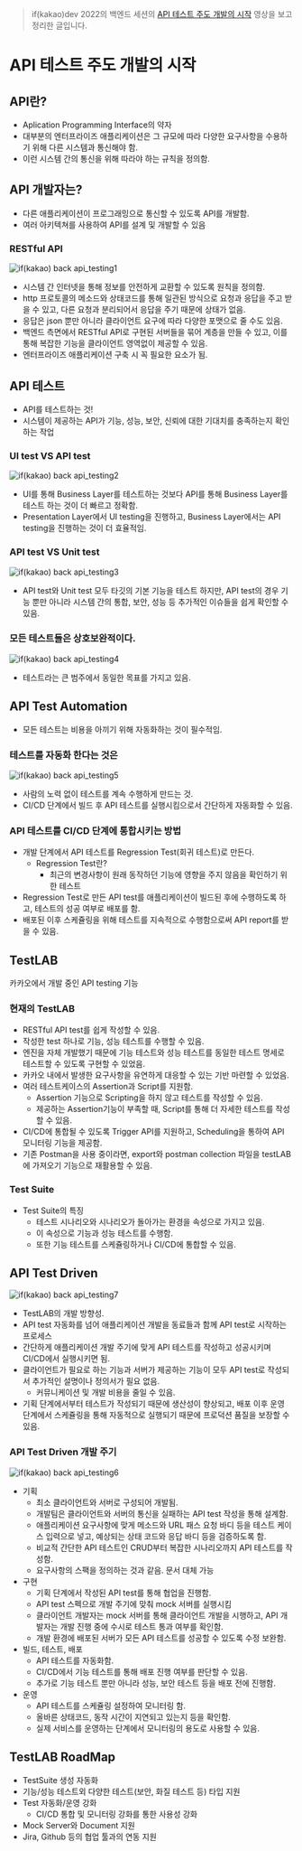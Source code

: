 > if(kakao)dev 2022의 백엔드 세션의 [API 테스트 주도 개발의 시작](https://if.kakao.com/2022/session/24) 영상을 보고 정리한 글입니다.
# API 테스트 주도 개발의 시작
## API란?
- Aplication Programming Interface의 약자
- 대부분의 엔터프라이즈 애플리케이션은 그 규모에 따라 다양한 요구사항을 수용하기 위해 다른 시스템과 통신해야 함.
- 이런 시스템 간의 통신을 위해 따라야 하는 규칙을 정의함.
## API 개발자는?
- 다른 애플리케이션이 프로그래밍으로 통신할 수 있도록 API를 개발함.
- 여러 아키텍쳐를 사용하여 API를 설계 및 개발할 수 있음

### RESTful API
![if(kakao) back api_testing1](../images/백엔드/API-테스트-주도-개발/if(kakao)_back_api_testing1.png)
- 시스템 간 인터넷을 통해 정보를 안전하게 교환할 수 있도록 원칙을 정의함.
- http 프로토콜의 메소드와 상태코드를 통해 일관된 방식으로 요청과 응답을 주고 받을 수 있고, 다른 요청과 분리되어서 응답을 주기 때문에 상태가 없음.
- 응답은 json 뿐만 아니라 클라이언트 요구에 따라 다양한 포맷으로 줄 수도 있음.
- 백엔드 측면에서 RESTful API로 구현된 서버들을 묶어 계층을 만들 수 있고, 이를 통해 복잡한 기능을 클라이언트 영역없이 제공할 수 있음.
- 엔터프라이즈 애플리케이션 구축 시 꼭 필요한 요소가 됨.

## API 테스트
- API를 테스트하는 것!
- 시스템이 제공하는 API가 기능, 성능, 보안, 신뢰에 대한 기대치를 충족하는지 확인하는 작업


### UI test VS API test
![if(kakao) back api_testing2](../images/백엔드/API-테스트-주도-개발/if(kakao)_back_api_testing2.png)
- UI를 통해 Business Layer를 테스트하는 것보다 API를 통해 Business Layer를 테스트 하는 것이 더 빠르고 정확함.
- Presentation Layer에서 UI testing을 진행하고, Business Layer에서는 API testing을 진행하는 것이 더 효율적임.

### API test VS Unit test
![if(kakao) back api_testing3](../images/백엔드/API-테스트-주도-개발/if(kakao)_back_api_testing3.png)
- API test와 Unit test 모두 타깃의 기본 기능을 테스트 하지만, API test의 경우 기능 뿐만 아니라 시스템 간의 통합, 보안, 성능 등 추가적인 이슈들을 쉽게 확인할 수 있음.

### 모든 테스트들은 상호보완적이다.
![if(kakao) back api_testing4](../images/백엔드/API-테스트-주도-개발/if(kakao)_back_api_testing4.png)
- 테스트라는 큰 범주에서 동일한 목표를 가지고 있음.

## API Test Automation
- 모든 테스트는 비용을 아끼기 위해 자동화하는 것이 필수적임.
### 테스트를 자동화 한다는 것은
![if(kakao) back api_testing5](../images/백엔드/API-테스트-주도-개발/if(kakao)_back_api_testing5.png)
- 사람의 노력 없이 테스트를 계속 수행하게 만드는 것.
- CI/CD 단계에서 빌드 후 API 테스트를 실행시킴으로서 간단하게 자동화할 수 있음.
### API 테스트를 CI/CD 단계에 통합시키는 방법
- 개발 단계에서 API 테스트를 Regression Test(회귀 테스트)로 만든다.
    - Regression Test란?
        - 최근의 변경사항이 원래 동작하던 기능에 영향을 주지 않음을 확인하기 위한 테스트
- Regression Test로 만든 API test를 애플리케이션이 빌드된 후에 수행하도록 하고, 테스트의 성공 여부로 배포를 함.
- 배포된 이후 스케쥴링을 위해 테스트를 지속적으로 수행함으로써 API report를 받을 수 있음.

## TestLAB
카카오에서 개발 중인 API testing 기능 
### 현재의 TestLAB
- RESTful API test를 쉽게 작성할 수 있음.
- 작성한 test 하나로 기능, 성능 테스트를 수행할 수 있음.
- 엔진을 자체 개발했기 때문에 기능 테스트와 성능 테스트를 동일한 테스트 명세로 테스트할 수 있도록 구현할 수 있었음.
- 카카오 내에서 발생한 요구사항을 유연하게 대응할 수 있는 기반 마련할 수 있었음.
- 여러 테스트케이스의 Assertion과 Script를 지원함.
    - Assertion 기능으로 Scripting을 하지 않고 테스트를 작성할 수 있음.
    - 제공하는 Assertion기능이 부족할 때, Script를 통해 더 자세한 테스트를 작성할 수 있음.
- CI/CD에 통합될 수 있도록 Trigger API를 지원하고, Scheduling을 통하여 API 모니터링 기능을 제공함.
- 기존 Postman을 사용 중이라면, export와 postman collection 파일을 testLAB에 가져오기 기능으로 재활용할 수 있음.

### Test Suite
- Test Suite의 특징
    - 테스트 시나리오와 시나리오가 돌아가는 환경을 속성으로 가지고 있음.
    - 이 속성으로 기능과 성능 테스트를 수행함.
    - 또한 기능 테스트를 스케쥴링하거나 CI/CD에 통합할 수 있음.

## API Test Driven
![if(kakao) back api_testing7](../images/백엔드/API-테스트-주도-개발/if(kakao)_back_api_testing7.png)
- TestLAB의 개발 방향성.
- API test 자동화를 넘어 애플리케이션 개발을 동료들과 함께 API test로 시작하는 프로세스
- 간단하게 애플리케이션 개발 주기에 맞게 API 테스트를 작성하고 성공시키며 CI/CD에서 실행시키면 됨.
- 클라이언트가 필요로 하는 기능과 서버가 제공하는 기능이 모두 API test로 작성되서 추가적인 설명이나 정의서가 필요 없음.
    - 커뮤니케이션 및 개발 비용을 줄일 수 있음.
- 기획 단계에서부터 테스트가 작성되기 때문에 생산성이 향상되고, 배포 이후 운영 단계에서 스케쥴링을 통해 자동적으로 실행되기 때문에 프로덕션 품질을 보장할 수 있음.
### API Test Driven 개발 주기
![if(kakao) back api_testing6](../images/백엔드/API-테스트-주도-개발/if(kakao)_back_api_testing6.png)
- 기획
    - 최소 클라이언트와 서버로 구성되어 개발됨.
    - 개발팀은 클라이언트와 서버의 통신을 실패하는 API test 작성을 통해 설계함.
    - 애플리케이션 요구사항에 맞게 메소드와 URL 패스 요청 바디 등을 테스트 케이스 입력으로 넣고, 예상되는 상태 코드와 응답 바디 등을 검증하도록 함.
    - 비교적 간단한 API 테스트인 CRUD부터 복잡한 시나리오까지 API 테스트를 작성함.
    - 요구사항의 스팩을 정의하는 것과 같음. 문서 대체 가능
- 구현
    - 기획 단계에서 작성된 API test를 통해 협업을 진행함.
    - API test 스펙으로 개발 주기에 맞춰 mock 서버를 실행시킴
    - 클라이언트 개발자는 mock 서버를 통해 클라이언트 개발을 시행하고, API 개발자는 개발 진행 중에 수시로 테스트 통과 여부를 확인함.
    - 개발 환경에 배포된 서버가 모든 API 테스트를 성공할 수 있도록 수정 보완함.
- 빌드, 테스트, 배포
    - API 테스트를 자동화함.
    - CI/CD에서 기능 테스트를 통해 배포 진행 여부를 판단할 수 있음.
    - 추가로 기능 테스트 뿐만 아니라 성능, 보안 테스트 등을 배포 전에 진행함.
- 운영
    - API 테스트를 스케쥴링 설정하여 모니터링 함.
    - 올바른 상태코드, 동작 시간이 지연되고 있는지 등을 확인함.
    - 실제 서비스를 운영하는 단계에서 모니터링의 용도로 사용할 수 있음.

## TestLAB RoadMap
- TestSuite 생성 자동화
- 기능/성능 테스트외 다양한 테스트(보안, 화질 테스트 등) 타입 지원
- Test 자동화/운영 강화
    - CI/CD 통합 및 모니터링 강화를 통한 사용성 강화
- Mock Server와 Document 지원
- Jira, Github 등의 협업 툴과의 연동 지원
